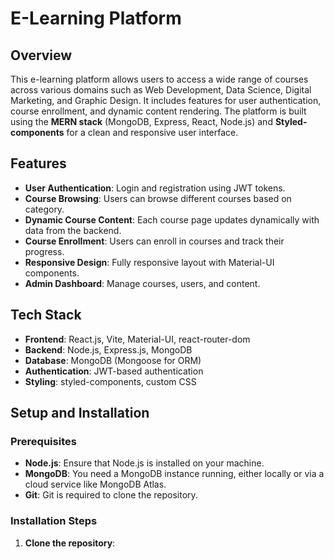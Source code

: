 # E-Learning Platform

## Overview
This e-learning platform allows users to access a wide range of courses across various domains such as Web Development, Data Science, Digital Marketing, and Graphic Design. It includes features for user authentication, course enrollment, and dynamic content rendering. The platform is built using the **MERN stack** (MongoDB, Express, React, Node.js) and **Styled-components** for a clean and responsive user interface.

## Features
- **User Authentication**: Login and registration using JWT tokens.
- **Course Browsing**: Users can browse different courses based on category.
- **Dynamic Course Content**: Each course page updates dynamically with data from the backend.
- **Course Enrollment**: Users can enroll in courses and track their progress.
- **Responsive Design**: Fully responsive layout with Material-UI components.
- **Admin Dashboard**: Manage courses, users, and content.

## Tech Stack
- **Frontend**: React.js, Vite, Material-UI, react-router-dom
- **Backend**: Node.js, Express.js, MongoDB
- **Database**: MongoDB (Mongoose for ORM)
- **Authentication**: JWT-based authentication
- **Styling**: styled-components, custom CSS

## Setup and Installation

### Prerequisites
- **Node.js**: Ensure that Node.js is installed on your machine.
- **MongoDB**: You need a MongoDB instance running, either locally or via a cloud service like MongoDB Atlas.
- **Git**: Git is required to clone the repository.

### Installation Steps

1. **Clone the repository**:
   ```bash
